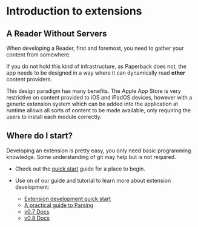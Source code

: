 # Introduction to extensions

## A Reader Without Servers

When developing a Reader, first and foremost, you need to gather your content from somewhere.

If you do not hold this kind of infrastructure, as Paperback does not, the app needs to be designed in a way where it
can dynamically read **other** content providers.

This design paradigm has many benefits. The Apple App Store is very restrictive on content provided to iOS and iPadOS
devices, however with a generic extension system which can be added into the application at runtime allows all sorts of
content to be made available, only requiring the users to install each module correctly.

## Where do I start?

Developing an extension is pretty easy, you only need basic programming knowledge. Some understanding of git may help but is not required.

- Check out the [quick start](quick-start) guide for a place to begin.

- Use on of our guide and tutorial to learn more about extension development:

  - [Extension development quick start](/contributing/extensions/quick-start)
  - [A practical guide to Parsing](/contributing/extensions/parsing-guide)
  - [v0.7 Docs](/contributing/extensions/0.7/)
  - [v0.8 Docs](/contributing/extensions/0.8/)
